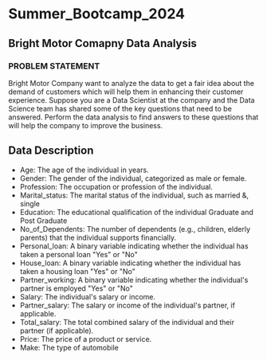 # Summer_Bootcamp_2024

## Bright Motor Comapny Data Analysis

### PROBLEM STATEMENT
Bright Motor Company want to analyze the data to get a fair idea about the demand of customers which will help them in enhancing their customer experience. Suppose you are a Data Scientist at the company and the Data Science team has shared some of the key questions that need to be answered. Perform the data analysis to find answers to these questions that will help the company to improve the business.

## Data Description
* Age: The age of the individual in years.
* Gender: The gender of the individual, categorized as male or female.
* Profession: The occupation or profession of the individual.
* Marital_status: The marital status of the individual, such as married &, single
* Education: The educational qualification of the individual Graduate and Post Graduate
* No_of_Dependents: The number of dependents (e.g., children, elderly parents) that the individual supports financially.
* Personal_loan: A binary variable indicating whether the individual has taken a personal loan "Yes" or "No"
* House_loan: A binary variable indicating whether the individual has taken a housing loan "Yes" or "No"
* Partner_working: A binary variable indicating whether the individual's partner is employed "Yes" or "No"
* Salary: The individual's salary or income.
* Partner_salary: The salary or income of the individual's partner, if applicable.
* Total_salary: The total combined salary of the individual and their partner (if applicable).
* Price: The price of a product or service.
* Make: The type of automobile

